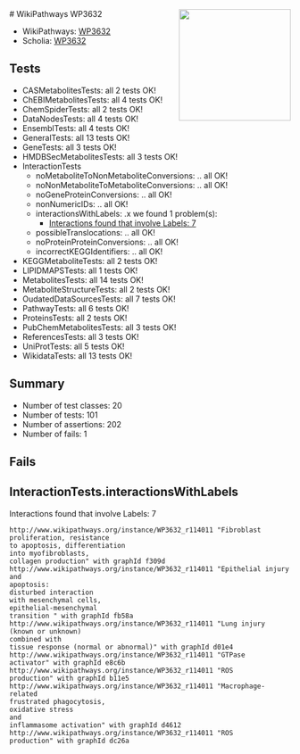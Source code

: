 <img style="float: right; width: 200px" src="https://upload.wikimedia.org/wikipedia/commons/thumb/8/83/Wplogo_with_text_500.png/640px-Wplogo_with_text_500.png" />
# WikiPathways WP3632

* WikiPathways: [WP3632](https://new.wikipathways.org/pathways/WP3632)
* Scholia: [WP3632](https://scholia.toolforge.org/wikipathways/WP3632)
## Tests
* CASMetabolitesTests: all 2 tests OK!
* ChEBIMetabolitesTests: all 4 tests OK!
* ChemSpiderTests: all 2 tests OK!
* DataNodesTests: all 4 tests OK!
* EnsemblTests: all 4 tests OK!
* GeneralTests: all 13 tests OK!
* GeneTests: all 3 tests OK!
* HMDBSecMetabolitesTests: all 3 tests OK!
* InteractionTests
    * noMetaboliteToNonMetaboliteConversions: .. all OK!
    * noNonMetaboliteToMetaboliteConversions: .. all OK!
    * noGeneProteinConversions: .. all OK!
    * nonNumericIDs: .. all OK!
    * interactionsWithLabels: .x we found 1 problem(s):
        * [Interactions found that involve Labels: 7](#630d267e)
    * possibleTranslocations: .. all OK!
    * noProteinProteinConversions: .. all OK!
    * incorrectKEGGIdentifiers: .. all OK!
* KEGGMetaboliteTests: all 2 tests OK!
* LIPIDMAPSTests: all 1 tests OK!
* MetabolitesTests: all 14 tests OK!
* MetaboliteStructureTests: all 2 tests OK!
* OudatedDataSourcesTests: all 7 tests OK!
* PathwayTests: all 6 tests OK!
* ProteinsTests: all 2 tests OK!
* PubChemMetabolitesTests: all 3 tests OK!
* ReferencesTests: all 3 tests OK!
* UniProtTests: all 5 tests OK!
* WikidataTests: all 13 tests OK!


## Summary

* Number of test classes: 20
* Number of tests: 101
* Number of assertions: 202
* Number of fails: 1

## Fails

<a name="630d267e" />

## InteractionTests.interactionsWithLabels

Interactions found that involve Labels: 7
```
http://www.wikipathways.org/instance/WP3632_r114011 "Fibroblast
proliferation, resistance 
to apoptosis, differentiation
into myofibroblasts, 
collagen production" with graphId f309d
http://www.wikipathways.org/instance/WP3632_r114011 "Epithelial injury and
apoptosis:
disturbed interaction
with mesenchymal cells,
epithelial-mesenchymal
transition " with graphId fb58a
http://www.wikipathways.org/instance/WP3632_r114011 "Lung injury (known or unknown) 
combined with 
tissue response (normal or abnormal)" with graphId d01e4
http://www.wikipathways.org/instance/WP3632_r114011 "GTPase
activator" with graphId e8c6b
http://www.wikipathways.org/instance/WP3632_r114011 "ROS
production" with graphId b11e5
http://www.wikipathways.org/instance/WP3632_r114011 "Macrophage-related
frustrated phagocytosis, 
oxidative stress
and
inflammasome activation" with graphId d4612
http://www.wikipathways.org/instance/WP3632_r114011 "ROS
production" with graphId dc26a
```

